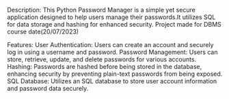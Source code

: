 Description:
This Python Password Manager is a simple yet secure application designed to help users manage their passwords.It utilizes SQL for data storage and hashing for enhanced security.
Project made for DBMS course date(20/07/2023)

Features:
User Authentication: Users can create an account and securely log in using a username and password.
Password Management: Users can store, retrieve, update, and delete passwords for various accounts.
Hashing: Passwords are hashed before being stored in the database, enhancing security by preventing plain-text passwords from being exposed.
SQL Database: Utilizes an SQL database to store user account information and password data securely.

